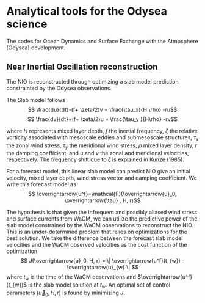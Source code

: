 # Analytical tools for the Odysea science

The codes for Ocean Dynamics and Surface Exchange with the Atmosphere (Odysea) development.

## Near Inertial Oscillation reconstruction

The NIO is reconstructed through optimizing a slab model prediction constrainted by the Odysea observations. 

The Slab model follows 
$$ \frac{du}{dt}-(f+ \zeta/2)v = \frac{\tau_x}{H \rho} -ru$$
$$ \frac{dv}{dt}+(f+ \zeta/2)u = \frac{\tau_y }{H\rho}  -rv$$

where $H$ represents mixed layer depth, $f$ the inertial frequency, $\zeta$ the relative vorticity associated with mesoscale eddies and submesoscale structures, $\tau_x$ the zonal wind stress, $\tau_y$ the meridional wind stress, $\rho$ mixed layer density, $r$ the damping coefficient, and $u$ and $v$ the zonal and meridional velocities, respectively. The frequency shift due to $\zeta$ is explained in Kunze (1985).

For a forecast model, this linear slab model can predict NIO give an initial velocity, mixed layer depth, wind stress vector and damping coefficient. We write this forecast model as 
$$ \overrightarrow{u^f}=\mathcal{F}(\overrightarrow{u}_0, \overrightarrow{\tau} , H, r)$$

The hypothesis is that given the infrequent and possibly aliased wind stress and surface currents from WaCM, we can utilize the predictive power of the slab model constrained by the WaCM observations to reconstruct the NIO. This is an under-determined problem that relies on optimizations for the best solution.  We take the difference between the forecast slab model velocities and the WaCM observed velocities as the cost function of the optimization
$$    J(\overrightarrow{u}_0,  H, r) = \| \overrightarrow{u^f}(t_{w}) - \overrightarrow{u}_{w} \| $$ where $t_w$ is the time of the WaCM observations and $\overrightarrow{u^f}(t_{w})$ is the slab model solution at $t_w$. An optimal set of control parameters $(\overrightarrow{u}_0,  H, r)$ is found by minimizing $J$. 
